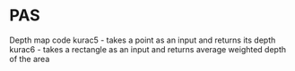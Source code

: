 # PAS
Depth map code
kurac5 - takes a point as an input and returns its depth
kurac6 - takes a rectangle as an input and returns average weighted depth of the area
